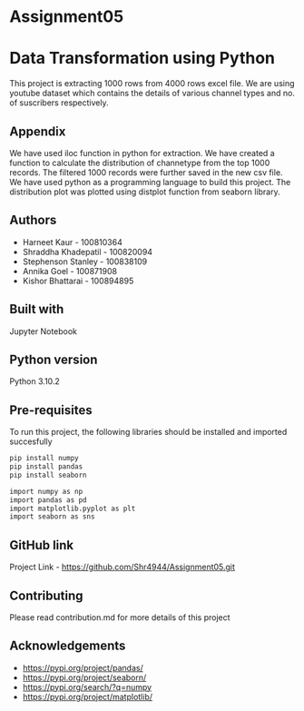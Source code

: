 # Assignment05


# Data Transformation using Python

This project is extracting 1000 rows from 4000 rows excel file. 
We are using youtube dataset which contains the details of various channel types and no. of suscribers respectively. 


## Appendix

We have used iloc function in python for extraction. 
We have created a function to calculate the distribution of channetype
from the top 1000 records. The filtered 1000 records were further 
saved in the new csv file. We have used python as a 
programming language to build this project. The distribution plot 
was plotted using distplot function from seaborn library. 


## Authors

- Harneet Kaur - 100810364
- Shraddha Khadepatil - 100820094
- Stephenson Stanley - 100838109
- Annika Goel - 100871908
- Kishor Bhattarai - 100894895
## Built with


Jupyter Notebook
## Python version


Python 3.10.2
## Pre-requisites

To run this project, the following libraries should be installed
and imported succesfully

```bash
pip install numpy
pip install pandas
pip install seaborn

import numpy as np
import pandas as pd
import matplotlib.pyplot as plt
import seaborn as sns
```

## GitHub link

Project Link - https://github.com/Shr4944/Assignment05.git
## Contributing

Please read contribution.md for more details of this project

## Acknowledgements

 - https://pypi.org/project/pandas/
 - https://pypi.org/project/seaborn/
 - https://pypi.org/search/?q=numpy
 - https://pypi.org/project/matplotlib/
 
